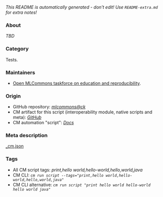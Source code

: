*This README is automatically generated - don't edit! Use `README-extra.md` for extra notes!*

### About

*TBD*

### Category

Tests.

### Maintainers

* [Open MLCommons taskforce on education and reproducibility](https://github.com/mlcommons/ck/blob/master/docs/mlperf-education-workgroup.md).

### Origin

* GitHub repository: *[mlcommons@ck](https://github.com/mlcommons/ck/tree/master/cm-mlops)*
* CM artifact for this script (interoperability module, native scripts and meta): *[GitHub](https://github.com/mlcommons/ck/tree/master/cm-mlops/script/print-hello-world-json)*
* CM automation "script": *[Docs](https://github.com/octoml/ck/blob/master/docs/list_of_automations.md#script)*


### Meta description
[_cm.json](_cm.json)


### Tags
* All CM script tags: *print,hello world,hello-world,hello,world,java*
* CM CLI: *`cm run script --tags="print,hello world,hello-world,hello,world,java"`*
* CM CLI alternative: *`cm run script "print hello world hello-world hello world java"`*
